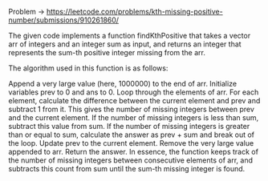 Problem -> https://leetcode.com/problems/kth-missing-positive-number/submissions/910261860/

The given code implements a function findKthPositive that takes a vector arr of integers and an integer sum as input, and returns an integer that represents the sum-th positive integer missing from the arr.

The algorithm used in this function is as follows:

Append a very large value (here, 1000000) to the end of arr.
Initialize variables prev to 0 and ans to 0.
Loop through the elements of arr.
For each element, calculate the difference between the current element and prev and subtract 1 from it. This gives the number of missing integers between prev and the current element.
If the number of missing integers is less than sum, subtract this value from sum.
If the number of missing integers is greater than or equal to sum, calculate the answer as prev + sum and break out of the loop.
Update prev to the current element.
Remove the very large value appended to arr.
Return the answer.
In essence, the function keeps track of the number of missing integers between consecutive elements of arr, and subtracts this count from sum until the sum-th missing integer is found.
